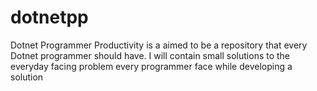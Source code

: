 dotnetpp
========
Dotnet Programmer Productivity is a aimed to be a repository that every Dotnet programmer should have.
I will contain small solutions to the everyday facing problem every programmer face while developing a solution
